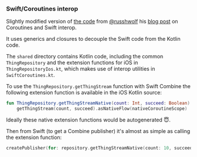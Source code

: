 ### Swift/Coroutines interop

Slightly modified version of [the code](https://github.com/touchlab/SwiftCoroutines) from [@russhwolf](https://github.com/russhwolf) 
his [blog post](https://dev.to/touchlab/kotlin-coroutines-and-swift-revisited-j5h) 
on Coroutines and Swift interop. 

It uses generics and closures to decouple the Swift code from the Kotlin code.

The `shared` directory contains Kotlin code, including the common `ThingRepository` and the extension functions 
for iOS in `ThingRepositoryIos.kt`, which makes use of interop utilities in `SwiftCoroutines.kt`.

To use the `ThingRepository.getThingStream` function with Swift Combine the following 
extension function is available in the iOS Kotlin source:
```kotlin
fun ThingRepository.getThingStreamNative(count: Int, succeed: Boolean) =
    getThingStream(count, succeed).asNativeFlow(nativeCoroutineScope)
```
Ideally these native extension functions would be autogenerated 😇.

Then from Swift (to get a Combine publisher) it's almost as simple as calling the extension function:
```swift
createPublisher(for: repository.getThingStreamNative(count: 10, succeed: true))
```